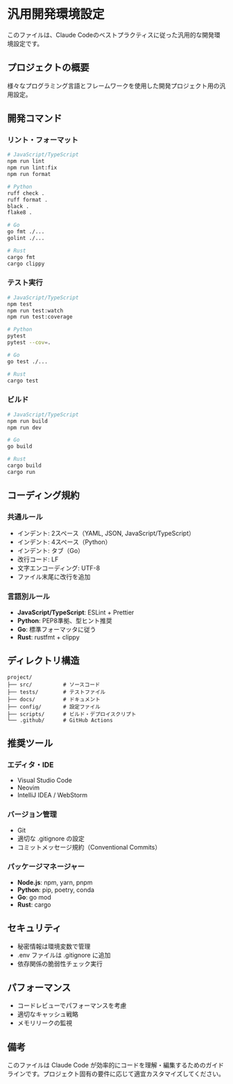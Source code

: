 # 汎用開発環境設定

このファイルは、Claude Codeのベストプラクティスに従った汎用的な開発環境設定です。

## プロジェクトの概要

様々なプログラミング言語とフレームワークを使用した開発プロジェクト用の汎用設定。

## 開発コマンド

### リント・フォーマット
```bash
# JavaScript/TypeScript
npm run lint
npm run lint:fix
npm run format

# Python
ruff check .
ruff format .
black .
flake8 .

# Go
go fmt ./...
golint ./...

# Rust
cargo fmt
cargo clippy
```

### テスト実行
```bash
# JavaScript/TypeScript
npm test
npm run test:watch
npm run test:coverage

# Python
pytest
pytest --cov=.

# Go
go test ./...

# Rust
cargo test
```

### ビルド
```bash
# JavaScript/TypeScript
npm run build
npm run dev

# Go
go build

# Rust
cargo build
cargo run
```

## コーディング規約

### 共通ルール
- インデント: 2スペース（YAML, JSON, JavaScript/TypeScript）
- インデント: 4スペース（Python）
- インデント: タブ（Go）
- 改行コード: LF
- 文字エンコーディング: UTF-8
- ファイル末尾に改行を追加

### 言語別ルール
- **JavaScript/TypeScript**: ESLint + Prettier
- **Python**: PEP8準拠、型ヒント推奨
- **Go**: 標準フォーマッタに従う
- **Rust**: rustfmt + clippy

## ディレクトリ構造

```
project/
├── src/          # ソースコード
├── tests/        # テストファイル
├── docs/         # ドキュメント
├── config/       # 設定ファイル
├── scripts/      # ビルド・デプロイスクリプト
└── .github/      # GitHub Actions
```

## 推奨ツール

### エディタ・IDE
- Visual Studio Code
- Neovim
- IntelliJ IDEA / WebStorm

### バージョン管理
- Git
- 適切な .gitignore の設定
- コミットメッセージ規約（Conventional Commits）

### パッケージマネージャー
- **Node.js**: npm, yarn, pnpm
- **Python**: pip, poetry, conda
- **Go**: go mod
- **Rust**: cargo

## セキュリティ

- 秘密情報は環境変数で管理
- .env ファイルは .gitignore に追加
- 依存関係の脆弱性チェック実行

## パフォーマンス

- コードレビューでパフォーマンスを考慮
- 適切なキャッシュ戦略
- メモリリークの監視

## 備考

このファイルは Claude Code が効率的にコードを理解・編集するためのガイドラインです。プロジェクト固有の要件に応じて適宜カスタマイズしてください。